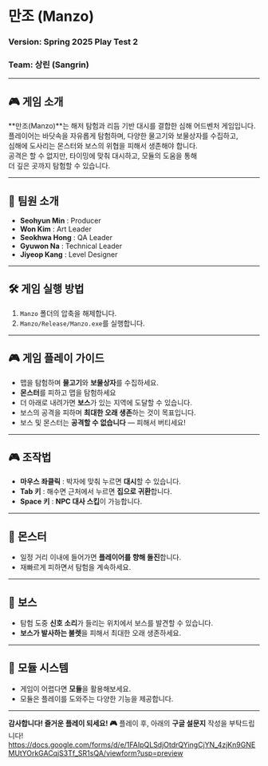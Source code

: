 # 만조 (Manzo)  
### Version: Spring 2025 Play Test 2  
### Team: 상린 (Sangrin)  

---

## 🎮 게임 소개

**만조(Manzo)**는 해저 탐험과 리듬 기반 대시를 결합한 심해 어드벤처 게임입니다.  
플레이어는 바닷속을 자유롭게 탐험하며, 다양한 물고기와 보물상자를 수집하고,  
심해에 도사리는 몬스터와 보스의 위협을 피해서 생존해야 합니다.  
공격은 할 수 없지만, 타이밍에 맞춰 대시하고, 모듈의 도움을 통해  
더 깊은 곳까지 탐험할 수 있습니다.

---

## 👥 팀원 소개

- **Seohyun Min** : Producer  
- **Won Kim** : Art Leader  
- **Seokhwa Hong** : QA Leader  
- **Gyuwon Na** : Technical Leader  
- **Jiyeop Kang** : Level Designer  

---

## 🛠️ 게임 실행 방법

1. `Manzo` 폴더의 압축을 해제합니다.  
2. `Manzo/Release/Manzo.exe`를 실행합니다.

---

## 🎮 게임 플레이 가이드

- 맵을 탐험하며 **물고기**와 **보물상자**를 수집하세요.
- **몬스터**를 피하고 맵을 탐험하세요
- 더 아래로 내려가면 **보스**가 있는 지역에 도달할 수 있습니다.
- 보스의 공격을 피하며 **최대한 오래 생존**하는 것이 목표입니다.
- 보스 및 몬스터는 **공격할 수 없습니다** — 피해서 버티세요!

---

## 🎮 조작법

- **마우스 좌클릭** : 박자에 맞춰 누르면 **대시**할 수 있습니다.  
- **Tab 키** : 해수면 근처에서 누르면 **집으로 귀환**합니다.  
- **Space 키** : **NPC 대사 스킵**이 가능합니다.

---

## 👾 몬스터

- 일정 거리 이내에 들어가면 **플레이어를 향해 돌진**합니다.  
- 재빠르게 피하면서 탐험을 계속하세요.

---

## 🐙 보스

- 탐험 도중 **신호 소리**가 들리는 위치에서 보스를 발견할 수 있습니다.  
- **보스가 발사하는 불렛**을 피해서 최대한 오래 생존하세요.

---

## 🔧 모듈 시스템

- 게임이 어렵다면 **모듈**을 활용해보세요.  
- 모듈은 플레이를 도와주는 다양한 기능을 제공합니다.

---

**감사합니다! 즐거운 플레이 되세요! 🎮**
플레이 후, 아래의 **구글 설문지** 작성을 부탁드립니다!
https://docs.google.com/forms/d/e/1FAIpQLSdjOtdrQYingCjYN_4zjKn9GNEMUtYOrkGACqjS3Tf_SR1sQA/viewform?usp=preview
